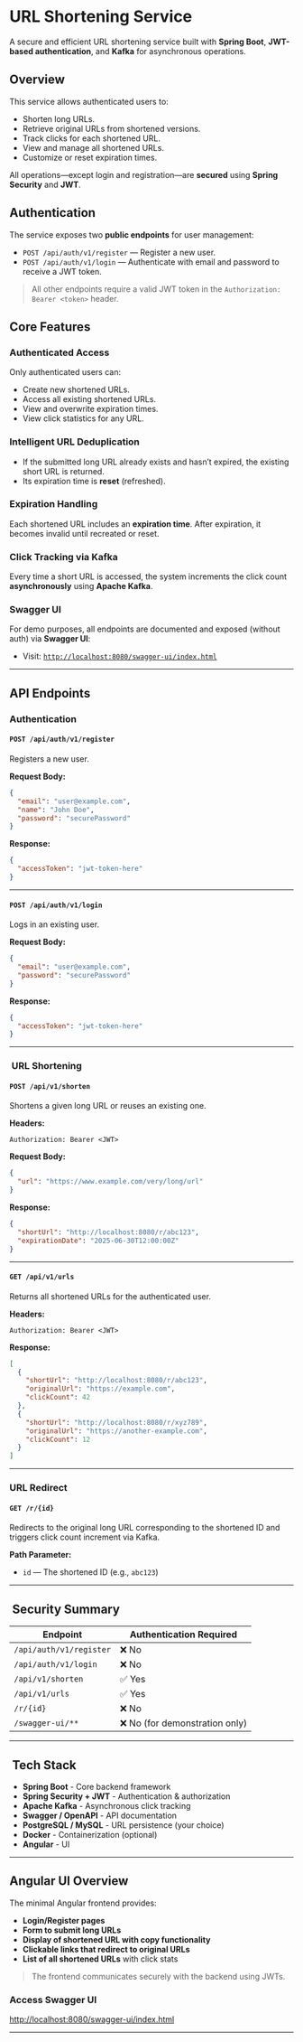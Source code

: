 #  URL Shortening Service

A secure and efficient URL shortening service built with **Spring Boot**, **JWT-based authentication**, and **Kafka** for asynchronous operations.

## Overview

This service allows authenticated users to:

* Shorten long URLs.
* Retrieve original URLs from shortened versions.
* Track clicks for each shortened URL.
* View and manage all shortened URLs.
* Customize or reset expiration times.

All operations—except login and registration—are **secured** using **Spring Security** and **JWT**.

## Authentication

The service exposes two **public endpoints** for user management:

* `POST /api/auth/v1/register` — Register a new user.
* `POST /api/auth/v1/login` — Authenticate with email and password to receive a JWT token.

>  All other endpoints require a valid JWT token in the `Authorization: Bearer <token>` header.

## Core Features

### Authenticated Access

Only authenticated users can:

* Create new shortened URLs.
* Access all existing shortened URLs.
* View and overwrite expiration times.
* View click statistics for any URL.

### Intelligent URL Deduplication

* If the submitted long URL already exists and hasn’t expired, the existing short URL is returned.
* Its expiration time is **reset** (refreshed).

### Expiration Handling

Each shortened URL includes an **expiration time**. After expiration, it becomes invalid until recreated or reset.

### Click Tracking via Kafka

Every time a short URL is accessed, the system increments the click count **asynchronously** using **Apache Kafka**.

### Swagger UI

For demo purposes, all endpoints are documented and exposed (without auth) via **Swagger UI**:

* Visit: [`http://localhost:8080/swagger-ui/index.html`](http://localhost:8080/swagger-ui/index.html)

---

## API Endpoints

### Authentication

#### `POST /api/auth/v1/register`

Registers a new user.

**Request Body:**

```json
{
  "email": "user@example.com",
  "name": "John Doe",
  "password": "securePassword"
}
```

**Response:**

```json
{
  "accessToken": "jwt-token-here"
}
```

---

#### `POST /api/auth/v1/login`

Logs in an existing user.

**Request Body:**

```json
{
  "email": "user@example.com",
  "password": "securePassword"
}
```

**Response:**

```json
{
  "accessToken": "jwt-token-here"
}
```

---

### ️ URL Shortening

#### `POST /api/v1/shorten`

Shortens a given long URL or reuses an existing one.

**Headers:**

```
Authorization: Bearer <JWT>
```

**Request Body:**

```json
{
  "url": "https://www.example.com/very/long/url"
}
```

**Response:**

```json
{
  "shortUrl": "http://localhost:8080/r/abc123",
  "expirationDate": "2025-06-30T12:00:00Z"
}
```

---

#### `GET /api/v1/urls`

Returns all shortened URLs for the authenticated user.

**Headers:**

```
Authorization: Bearer <JWT>
```

**Response:**

```json
[
  {
    "shortUrl": "http://localhost:8080/r/abc123",
    "originalUrl": "https://example.com",
    "clickCount": 42
  },
  {
    "shortUrl": "http://localhost:8080/r/xyz789",
    "originalUrl": "https://another-example.com",
    "clickCount": 12
  }
]
```

---

###  URL Redirect

#### `GET /r/{id}`

Redirects to the original long URL corresponding to the shortened ID and triggers click count increment via Kafka.

**Path Parameter:**

* `id` — The shortened ID (e.g., `abc123`)

---

## ️ Security Summary

| Endpoint                | Authentication Required       |
| ----------------------- | ----------------------------- |
| `/api/auth/v1/register` | ❌ No                          |
| `/api/auth/v1/login`    | ❌ No                          |
| `/api/v1/shorten`       | ✅ Yes                         |
| `/api/v1/urls`          | ✅ Yes                         |
| `/r/{id}`               | ❌ No                          |
| `/swagger-ui/**`        | ❌ No (for demonstration only) |

---

## ️ Tech Stack

* **Spring Boot** - Core backend framework
* **Spring Security + JWT** - Authentication & authorization
* **Apache Kafka** - Asynchronous click tracking
* **Swagger / OpenAPI** - API documentation
* **PostgreSQL / MySQL** - URL persistence (your choice)
* **Docker** - Containerization (optional)
* **Angular** - UI

---



## Angular UI Overview

The minimal Angular frontend provides:

* **Login/Register pages**
* **Form to submit long URLs**
* **Display of shortened URL with copy functionality**
* **Clickable links that redirect to original URLs**
* **List of all shortened URLs** with click stats

> The frontend communicates securely with the backend using JWTs.


### Access Swagger UI

[http://localhost:8080/swagger-ui/index.html](http://localhost:8080/swagger-ui/index.html)

---
